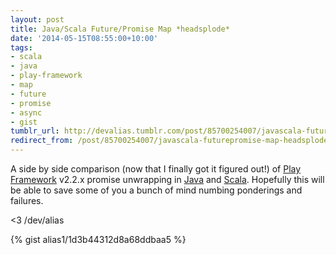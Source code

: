 ```yaml
---
layout: post
title: Java/Scala Future/Promise Map *headsplode*
date: '2014-05-15T08:55:00+10:00'
tags:
- scala
- java
- play-framework
- map
- future
- promise
- async
- gist
tumblr_url: http://devalias.tumblr.com/post/85700254007/javascala-futurepromise-map-headsplode
redirect_from: /post/85700254007/javascala-futurepromise-map-headsplode
---
```

A side by side comparison (now that I finally got it figured out!) of [Play Framework](https://www.playframework.com/) v2.2.x promise unwrapping in [Java](https://www.java.com/en/) and [Scala](http://www.scala-lang.org/). Hopefully this will be able to save some of you a bunch of mind numbing ponderings and failures.

<3 /dev/alias

{% gist alias1/1d3b44312d8a68ddbaa5 %}